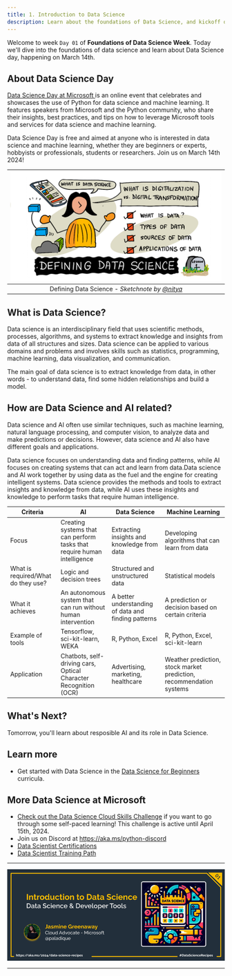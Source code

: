 ```yaml
---
title: 1. Introduction to Data Science
description: Learn about the foundations of Data Science, and kickoff of the 14 Days of Data Science Blog Series.
---
```


Welcome to week  `Day 01` of **Foundations of Data Science Week**. Today we'll dive into the foundations of data science and learn about Data Science day, happening on March 14th. 


## About Data Science Day

[Data Science Day at Microsoft ](https://aka.ms/Python/DataScienceDay) is an online event that celebrates and showcases the use of Python for data science and machine learning. It features speakers from Microsoft and the Python community, who share their insights, best practices, and tips on how to leverage Microsoft tools and services for data science and machine learning. 

Data Science Day is free and aimed at anyone who is interested in data science and machine learning, whether they are beginners or experts, hobbyists or professionals, students or researchers. Join us on March 14th 2024!


| ![ Sketchnote by [(@sketchthedocs)](https://sketchthedocs.dev) ](./img/sketchnote-data-science.png) |
| :----------------------------------------------------------------------------------------------------: |
|              Defining Data Science - _Sketchnote by [@nitya](https://twitter.com/nitya)_               |

## What is Data Science?

Data science is an interdisciplinary field that uses scientific methods, processes, algorithms, and systems to extract knowledge and insights from data of all structures and sizes. Data science can be applied to various domains and problems and involves skills such as statistics, programming, machine learning, data visualization, and communication.

The main goal of data science is to extract knowledge from data, in other words - to understand data, find some hidden relationships and build a model.


## How are Data Science and AI related?

Data science and AI often use similar techniques, such as machine learning, natural language processing, and computer vision, to analyze data and make predictions or decisions. However, data science and AI also have different goals and applications.

Data science focuses on understanding data and finding patterns, while AI focuses on creating systems that can act and learn from data.Data science and AI work together by using data as the fuel and the engine for creating intelligent systems. Data science provides the methods and tools to extract insights and knowledge from data, while AI uses these insights and knowledge to perform tasks that require human intelligence. 

| Criteria | AI | Data Science | Machine Learning |
| --- | --- | --- | --- |
| Focus | Creating systems that can perform tasks that require human intelligence | Extracting insights and knowledge from data | Developing algorithms that can learn from data |
| What is required/What do they use? | Logic and decision trees | Structured and unstructured data | Statistical models |
| What it achieves | An autonomous system that can run without human intervention | A better understanding of data and finding patterns | A prediction or decision based on certain criteria |
| Example of tools | Tensorflow, sci-kit-learn, WEKA | R, Python, Excel | R, Python, Excel, sci-kit-learn |
| Application | Chatbots, self-driving cars, Optical Character Recognition (OCR)  | Advertising, marketing, healthcare | Weather prediction, stock market prediction, recommendation systems |



## What's Next?

Tomorrow, you'll learn about resposible AI and its role in Data Science.

## Learn more

- Get started with Data Science in the [Data Science for Beginners](https://aka.ms/python/DataScienceDay/DataScienceBeginners-curriculum) curricula.

## More Data Science at Microsoft

- [Check out the Data Science Cloud Skills Challenge](https://aka.ms/python/DataScienceDay/CSC) if you want to go through some self-paced learning! This challenge is active until April 15th, 2024.
- Join us on Discord at https://aka.ms/python-discord
- [Data Scientist Certifications](https://aka.ms/python/DataScienceDay/DataScience-certification)
- [Data Scientist Training Path](https://aka.ms/python/DataScienceDay/DataScience-TrainingPath)


<!-- 
---
title: Welcome to 14 days of Data Science!
published: false
description: 
tags: data science, machine learning, python
series: 14 Days of Data Science
canonical_url: https://aka.ms/
cover_image: 
--- -->

---

![Banner For Week 1 Post 1](./img/banners/DataScienceDay-Foundations-1.png)

---